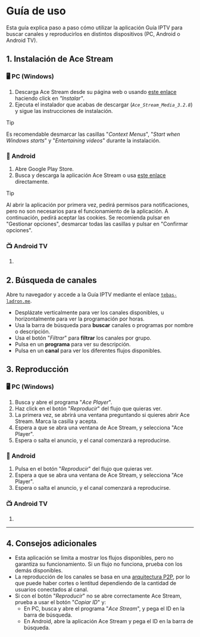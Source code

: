 # Guía de uso

Esta guía explica paso a paso cómo utilizar la aplicación Guía IPTV  para buscar canales y reproducirlos en distintos dispositivos (PC, Android o Android TV).

## 1. Instalación de Ace Stream

### 🖥️ PC (Windows)

1. Descarga Ace Stream desde su página web o usando [este enlace](https://www.acestream.org/?page=products) haciendo click en *"Instalar"*.
2. Ejecuta el instalador que acabas de descargar (*`Ace_Stream_Media_3.2.8`*) y sigue las instrucciones de instalación.

> [!TIP]
> Es recomendable desmarcar las casillas "*Context Menus*", "*Start when Windows starts*" y "*Entertaining videos*" durante la instalación.

### 📱 Android

1. Abre Google Play Store.
2. Busca y descarga la aplicación Ace Stream o usa [este enlace](https://play.google.com/store/apps/details?id=org.acestream.node) directamente.

> [!TIP]
> Al abrir la aplicación por primera vez, pedirá permisos para notificaciones, pero no son necesarios para el funcionamiento de la aplicación. A continuación, pedirá aceptar las cookies. Se recomienda pulsar en "Gestionar opciones", desmarcar todas las casillas y pulsar en "Confirmar opciones".

### 📺 Android TV

1. 



## 2. Búsqueda de canales

Abre tu navegador y accede a la Guía IPTV mediante el enlace [`tebas-ladron.me`](https://tebas-ladron.me).

- Desplázate verticalmente para ver los canales disponibles, u horizontalmente para ver la programación por horas.
- Usa la barra de búsqueda para **buscar** canales o programas por nombre o descripción.
- Usa el botón "*Filtrar*" para **filtrar** los canales por grupo.
- Pulsa en un **programa** para ver su descripción.
- Pulsa en un **canal** para ver los diferentes flujos disponibles.

## 3. Reproducción

### 🖥️ PC (Windows)

1. Busca y abre el programa "*Ace Player*".
2. Haz click en el botón "*Reproducir*" del flujo que quieras ver.
3. La primera vez, se abrirá una ventana preguntando si quieres abrir Ace Stream. Marca la casilla y acepta.
4. Espera a que se abra una ventana de Ace Stream, y selecciona "Ace Player".
5. Espera o salta el anuncio, y el canal comenzará a reproducirse.

### 📱 Android

1. Pulsa en el botón "*Reproducir*" del flujo que quieras ver.
2. Espera a que se abra una ventana de Ace Stream, y selecciona "Ace Player".
3. Espera o salta el anuncio, y el canal comenzará a reproducirse.

### 📺 Android TV

1.

---

## 4. Consejos adicionales

- Esta aplicación se limita a mostrar los flujos disponibles, pero no garantiza su funcionamiento. Si un flujo no funciona, prueba con los demás disponibles.
- La reproducción de los canales se basa en una [arquitectura P2P](https://es.wikipedia.org/wiki/Peer-to-peer), por lo que puede haber cortes o lentitud dependiendo de la cantidad de usuarios conectados al canal.
- Si con el botón "*Reproducir*" no se abre correctamente Ace Stream, prueba a usar el botón "*Copiar ID*" y:
    - En PC, busca y abre el programa "*Ace Stream*", y pega el ID en la barra de búsqueda.
    - En Android, abre la aplicación Ace Stream y pega el ID en la barra de búsqueda.